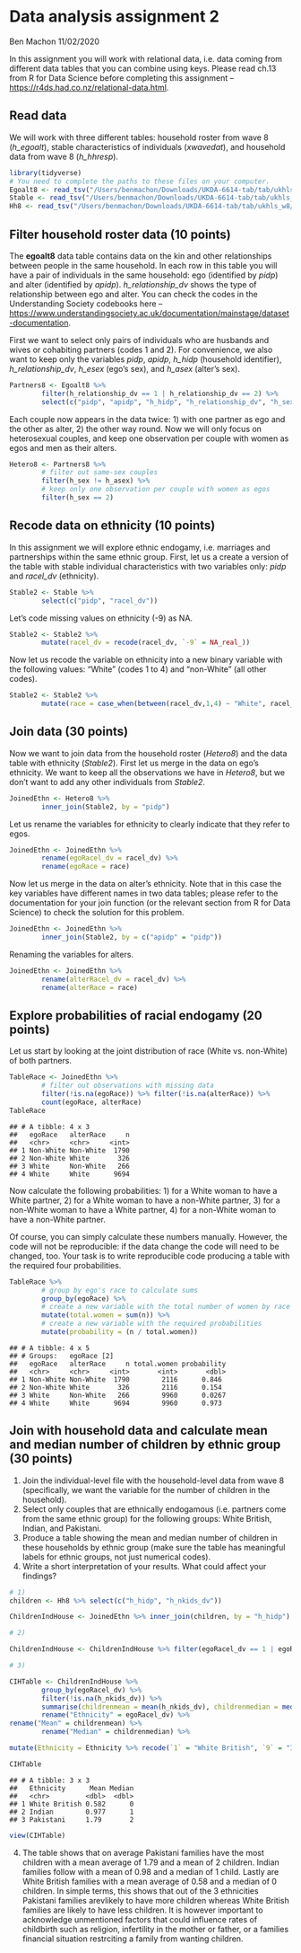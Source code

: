 Data analysis assignment 2
================
Ben Machon
11/02/2020

In this assignment you will work with relational data, i.e. data coming
from different data tables that you can combine using keys. Please read
ch.13 from R for Data Science before completing this assignment –
<https://r4ds.had.co.nz/relational-data.html>.

## Read data

We will work with three different tables: household roster from wave 8
(*h\_egoalt*), stable characteristics of individuals (*xwavedat*), and
household data from wave 8 (*h\_hhresp*).

``` r
library(tidyverse)
# You need to complete the paths to these files on your computer.
Egoalt8 <- read_tsv("/Users/benmachon/Downloads/UKDA-6614-tab/tab/ukhls_w8/h_egoalt.tab")
Stable <- read_tsv("/Users/benmachon/Downloads/UKDA-6614-tab/tab/ukhls_wx/xwavedat.tab")
Hh8 <- read_tsv("/Users/benmachon/Downloads/UKDA-6614-tab/tab/ukhls_w8/h_hhresp.tab")
```

## Filter household roster data (10 points)

The **egoalt8** data table contains data on the kin and other
relationships between people in the same household. In each row in this
table you will have a pair of individuals in the same household: ego
(identified by *pidp*) and alter (identified by *apidp*).
*h\_relationship\_dv* shows the type of relationship between ego and
alter. You can check the codes in the Understanding Society codebooks
here –
<https://www.understandingsociety.ac.uk/documentation/mainstage/dataset-documentation>.

First we want to select only pairs of individuals who are husbands and
wives or cohabiting partners (codes 1 and 2). For convenience, we also
want to keep only the variables *pidp*, *apidp*, *h\_hidp* (household
identifier), *h\_relationship\_dv*, *h\_esex* (ego’s sex), and *h\_asex*
(alter’s sex).

``` r
Partners8 <- Egoalt8 %>%
        filter(h_relationship_dv == 1 | h_relationship_dv == 2) %>%
        select(c("pidp", "apidp", "h_hidp", "h_relationship_dv", "h_sex", "h_asex"))
```

Each couple now appears in the data twice: 1) with one partner as ego
and the other as alter, 2) the other way round. Now we will only focus
on heterosexual couples, and keep one observation per couple with women
as egos and men as their alters.

``` r
Hetero8 <- Partners8 %>%
        # filter out same-sex couples
        filter(h_sex != h_asex) %>%
        # keep only one observation per couple with women as egos
        filter(h_sex == 2)
```

## Recode data on ethnicity (10 points)

In this assignment we will explore ethnic endogamy, i.e. marriages and
partnerships within the same ethnic group. First, let us a create a
version of the table with stable individual characteristics with two
variables only: *pidp* and *racel\_dv* (ethnicity).

``` r
Stable2 <- Stable %>%
        select(c("pidp", "racel_dv"))
```

Let’s code missing values on ethnicity (-9) as NA.

``` r
Stable2 <- Stable2 %>%
        mutate(racel_dv = recode(racel_dv, `-9` = NA_real_))
```

Now let us recode the variable on ethnicity into a new binary variable
with the following values: “White” (codes 1 to 4) and “non-White” (all
other codes).

``` r
Stable2 <- Stable2 %>%
        mutate(race = case_when(between(racel_dv,1,4) ~ "White", racel_dv > 4 ~ "Non-White"))
```

## Join data (30 points)

Now we want to join data from the household roster (*Hetero8*) and the
data table with ethnicity (*Stable2*). First let us merge in the data on
ego’s ethnicity. We want to keep all the observations we have in
*Hetero8*, but we don’t want to add any other individuals from
*Stable2*.

``` r
JoinedEthn <- Hetero8 %>%
        inner_join(Stable2, by = "pidp")
```

Let us rename the variables for ethnicity to clearly indicate that they
refer to egos.

``` r
JoinedEthn <- JoinedEthn %>%
        rename(egoRacel_dv = racel_dv) %>%
        rename(egoRace = race)
```

Now let us merge in the data on alter’s ethnicity. Note that in this
case the key variables have different names in two data tables; please
refer to the documentation for your join function (or the relevant
section from R for Data Science) to check the solution for this problem.

``` r
JoinedEthn <- JoinedEthn %>%
        inner_join(Stable2, by = c("apidp" = "pidp"))
```

Renaming the variables for alters.

``` r
JoinedEthn <- JoinedEthn %>%
        rename(alterRacel_dv = racel_dv) %>%
        rename(alterRace = race)
```

## Explore probabilities of racial endogamy (20 points)

Let us start by looking at the joint distribution of race (White
vs. non-White) of both partners.

``` r
TableRace <- JoinedEthn %>%
        # filter out observations with missing data
        filter(!is.na(egoRace)) %>% filter(!is.na(alterRace)) %>%
        count(egoRace, alterRace)
TableRace
```

    ## # A tibble: 4 x 3
    ##   egoRace   alterRace     n
    ##   <chr>     <chr>     <int>
    ## 1 Non-White Non-White  1790
    ## 2 Non-White White       326
    ## 3 White     Non-White   266
    ## 4 White     White      9694

Now calculate the following probabilities: 1) for a White woman to have
a White partner, 2) for a White woman to have a non-White partner, 3)
for a non-White woman to have a White partner, 4) for a non-White woman
to have a non-White partner.

Of course, you can simply calculate these numbers manually. However, the
code will not be reproducible: if the data change the code will need to
be changed, too. Your task is to write reproducible code producing a
table with the required four probabilities.

``` r
TableRace %>%
        # group by ego's race to calculate sums
        group_by(egoRace) %>%
        # create a new variable with the total number of women by race
        mutate(total.women = sum(n)) %>%
        # create a new variable with the required probabilities 
        mutate(probability = (n / total.women))
```

    ## # A tibble: 4 x 5
    ## # Groups:   egoRace [2]
    ##   egoRace   alterRace     n total.women probability
    ##   <chr>     <chr>     <int>       <int>       <dbl>
    ## 1 Non-White Non-White  1790        2116      0.846 
    ## 2 Non-White White       326        2116      0.154 
    ## 3 White     Non-White   266        9960      0.0267
    ## 4 White     White      9694        9960      0.973

## Join with household data and calculate mean and median number of children by ethnic group (30 points)

1)  Join the individual-level file with the household-level data from
    wave 8 (specifically, we want the variable for the number of
    children in the household).
2)  Select only couples that are ethnically endogamous (i.e. partners
    come from the same ethnic group) for the following groups: White
    British, Indian, and Pakistani.
3)  Produce a table showing the mean and median number of children in
    these households by ethnic group (make sure the table has meaningful
    labels for ethnic groups, not just numerical codes).
4)  Write a short interpretation of your results. What could affect your
    findings?

<!-- end list -->

``` r
# 1)
children <- Hh8 %>% select(c("h_hidp", "h_nkids_dv"))

ChildrenIndHouse <- JoinedEthn %>% inner_join(children, by = "h_hidp")

# 2) 

ChildrenIndHouse <- ChildrenIndHouse %>% filter(egoRacel_dv == 1 | egoRacel_dv == 9 | egoRacel_dv == 10)

# 3) 

CIHTable <- ChildrenIndHouse %>%
        group_by(egoRacel_dv) %>%
        filter(!is.na(h_nkids_dv)) %>%
        summarise(childrenmean = mean(h_nkids_dv), childrenmedian = median(h_nkids_dv)) %>%
        rename("Ethnicity" = egoRacel_dv) %>%
rename("Mean" = childrenmean) %>%
        rename("Median" = childrenmedian) %>%

mutate(Ethnicity = Ethnicity %>% recode(`1` = "White British", `9` = "Indian", `10` = "Pakistani"))

CIHTable
```

    ## # A tibble: 3 x 3
    ##   Ethnicity      Mean Median
    ##   <chr>         <dbl>  <dbl>
    ## 1 White British 0.582      0
    ## 2 Indian        0.977      1
    ## 3 Pakistani     1.79       2

``` r
view(CIHTable)
```

4)  The table shows that on average Pakistani families have the most
    children with a mean average of 1.79 and a mean of 2 children.
    Indian families follow with a mean of 0.98 and a median of 1 child.
    Lastly are White British families with a mean average of 0.58 and a
    median of 0 children. In simple terms, this shows that out of the 3
    ethnicities Pakistani families arevlikely to have more children
    whereas White British families are likely to have less children. It
    is however important to acknowledge unmentioned factors that could
    influence rates of childbirth such as religion, infertility in the
    mother or father, or a families financial situation restrciting a
    family from wanting children.
